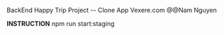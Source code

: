 BackEnd Happy Trip Project -- Clone App Vexere.com
@@Nam Nguyen

**INSTRUCTION**
npm run start:staging
